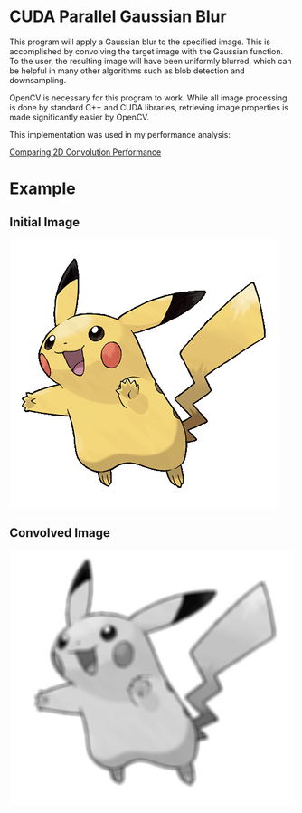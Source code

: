 # CUDA Parallel Gaussian Blur
This program will apply a Gaussian blur to the specified image. This is accomplished by convolving the target image with the Gaussian function. To the user, the resulting image will have been uniformly blurred, which can be helpful in many other algorithms such as blob detection and downsampling.


OpenCV is necessary for this program to work. While all image processing is done by standard C++ and CUDA libraries, retrieving image properties is made significantly easier by OpenCV.

This implementation was used in my performance analysis:

[Comparing 2D Convolution Performance](https://github.com/jIdle/GaussianBlur-CUDA/blob/master/Report/CS405-Project-Report.pdf)


# Example
## Initial Image
![Image of Pikachu before convolution](https://github.com/jIdle/GaussianBlur-CUDA/blob/master/Images/Pikachu.jpg)
## Convolved Image
![Image of Pikachu after convolution](https://github.com/jIdle/GaussianBlur-CUDA/blob/master/Example/ConvolvedImage.png)
